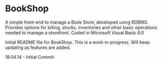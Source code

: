 BookShop
========

A simple front-end to manage a Book Store, developed using RDBMS. Provides options for billing, stocks, inventories and other basic operations needed to manage a storefront. Coded in Microsoft Visual Basic 6.0

Initial README file for BookShop. This is a work-in-progress. Will keep updating as features are added.

18.04.14 - Initial Commit
